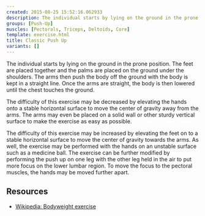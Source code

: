```yaml
---
created: 2015-08-25 15:52:16.062933
description: The individual starts by lying on the ground in the prone position.
groups: [Push-Up]
muscles: [Pectorals, Triceps, Deltoids, Core]
template: exercise.html
title: Classic Push Up
variants: []
---
```

The individual starts by lying on the ground in the prone position. The feet are placed together and the palms are placed on the ground under the shoulders. The arms then push the body off the ground with the body is kept in a straight line. Once the arms are straight, the body is then lowered until the chest touches the ground.

The difficulty of this exercise may be decreased by elevating the hands onto a stable horizontal surface to move the center of gravity away from the arms. The arms may even be placed on a solid wall or other sturdy vertical surface to make the exercise as easy as possible.

The difficulty of this exercise may be increased by elevating the feet on to a stable horizontal surface to move the center of gravity towards the arms. As well, the exercise may be performed with the hands on an unstable surface such as a medicine ball. The exercise can be further modified by performing the push up on one leg with the other leg held in the air to put more focus on the lower lumbar region. To move the focus to the pectoral muscles, the hands may be moved further apart.

## Resources

* [Wikipedia: Bodyweight exercise](https://en.wikipedia.org/wiki/Bodyweight_exercise)